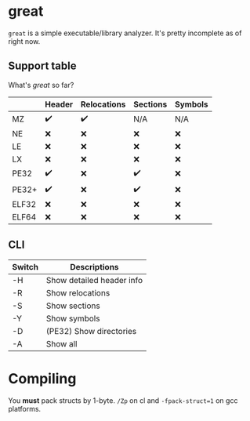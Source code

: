 
[//]: # (❌/✔️)

# great

`great` is a simple executable/library analyzer. It's pretty incomplete as of right now.

## Support table

What's _great_ so far?

| | Header | Relocations | Sections | Symbols |
|---|---|---|---|---|
| MZ | ✔️ | ✔️ | N/A | N/A |
| NE | ❌ | ❌ | ❌ | ❌ |
| LE | ❌ | ❌ | ❌ | ❌ |
| LX | ❌ | ❌ | ❌ | ❌ |
| PE32 | ✔️ | ❌ | ✔️ | ❌ |
| PE32+ | ✔️ | ❌ | ✔️ | ❌ |
| ELF32 | ❌ | ❌ | ❌ | ❌ |
| ELF64 | ❌ | ❌ | ❌ | ❌ |

## CLI

| Switch | Descriptions |
|---|---|
| -H | Show detailed header info |
| -R | Show relocations |
| -S | Show sections |
| -Y | Show symbols |
| -D | (PE32) Show directories |
| -A | Show all |

# Compiling

You __must__ pack structs by 1-byte. `/Zp` on cl and `-fpack-struct=1` on gcc platforms.